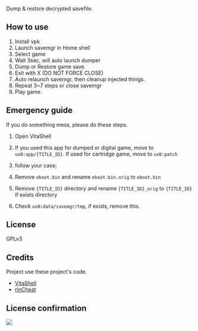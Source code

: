 Dump & restore decrypted savefile.

## How to use
1. Install vpk
2. Launch savemgr in Home shell
3. Select game
4. Wait 3sec, will auto launch dumper
5. Dump or Restore game save.
6. Exit with X (DO NOT FORCE CLOSE)
7. Auto relaunch savemgr, then cleanup injected things.
8. Repeat 3~7 steps or close savemgr
9. Play game.

## Emergency guide
If you do something mess, please do these steps.

1. Open VitaShell
2. If you used this app for dumped or digital game, move to `ux0:app/{TITLE_ID}`.
  If used for cartridge game, move to `ux0:patch`

3. follow your case;

  1. Remove `eboot.bin` and rename `eboot.bin.orig` to `eboot.bin`
  2. Remove `{TITLE_ID}` directory and rename `{TITLE_ID}_orig` to `{TITLE_ID}` if exists directory

4. Check `ux0:data/savemgr/tmp`, if exists, remove this.

## License
GPLv3

## Credits
Project use these project's code.

* [VitaShell][]
* [rinCheat][]

[VitaShell]: https://github.com/TheOfficialFloW/VitaShell
[rinCheat]: https://github.com/Rinnegatamante/rinCheat

## License confirmation
![](http://i.imgur.com/Oz66w1v.png)
